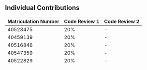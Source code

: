 ## Individual Contributions

| Matriculation Number | Code Review 1	 | Code Review 2 |
|-------|------|------|
| 40523475 | 20% | - | 
| 40459139 | 20% | - |
| 40516846 | 20% | - |
| 40547359 | 20% | - |
| 40522829 | 20% | - |